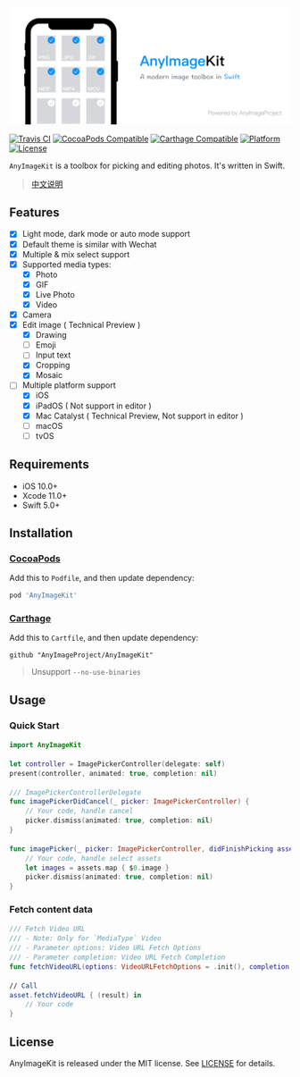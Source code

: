 ![AnyImageKit](./Resources/TitleMap@2x.png)

[![Travis CI](https://api.travis-ci.org/AnyImageProject/AnyImageKit.svg?branch=master)](https://travis-ci.com/AnyImageProject/AnyImageKit)
[![CocoaPods Compatible](https://img.shields.io/cocoapods/v/AnyImageKit.svg)](https://img.shields.io/cocoapods/v/AnyImageKit.svg)
[![Carthage Compatible](https://img.shields.io/badge/Carthage-compatible-4BC51D.svg?style=flat)](https://github.com/Carthage/Carthage)
[![Platform](https://img.shields.io/cocoapods/p/AnyImageKit.svg?style=flat)](./)
[![License](https://img.shields.io/cocoapods/l/AnyImageKit.svg?style=flat)](https://raw.githubusercontent.com/AnyImageProject/AnyImageKit/master/LICENSE)

`AnyImageKit` is a toolbox for picking and editing photos. It's written in Swift. 

> [中文说明](./README_CN.md)

## Features

- [x] Light mode, dark mode or auto mode support
- [x] Default theme is similar with Wechat 
- [x] Multiple & mix select support
- [x] Supported media types:
    - [x] Photo
    - [x] GIF
    - [x] Live Photo
    - [x] Video
- [x] Camera
- [x] Edit image ( Technical Preview )
    - [x] Drawing
    - [ ] Emoji
    - [ ] Input text
    - [x] Cropping
    - [x] Mosaic
- [ ] Multiple platform support
    - [x] iOS
    - [x] iPadOS ( Not support in editor )
    - [x] Mac Catalyst ( Technical Preview, Not support in editor )
    - [ ] macOS
    - [ ] tvOS

## Requirements

- iOS 10.0+
- Xcode 11.0+
- Swift 5.0+

## Installation

### [CocoaPods](https://guides.cocoapods.org/using/using-cocoapods.html)

Add this to `Podfile`, and then update dependency:

```ruby
pod 'AnyImageKit'
```

### [Carthage](https://github.com/Carthage/Carthage)

Add this to `Cartfile`, and then update dependency:

```ogdl
github "AnyImageProject/AnyImageKit"
```

> Unsupport `--no-use-binaries`

## Usage

### Quick Start

```swift
import AnyImageKit

let controller = ImagePickerController(delegate: self)
present(controller, animated: true, completion: nil)

/// ImagePickerControllerDelegate
func imagePickerDidCancel(_ picker: ImagePickerController) {
    // Your code, handle cancel
    picker.dismiss(animated: true, completion: nil)
}
    
func imagePicker(_ picker: ImagePickerController, didFinishPicking assets: [Asset], useOriginalImage: Bool) {
    // Your code, handle select assets
    let images = assets.map { $0.image }
    picker.dismiss(animated: true, completion: nil)
}
```

### Fetch content data
```swift
/// Fetch Video URL 
/// - Note: Only for `MediaType` Video
/// - Parameter options: Video URL Fetch Options
/// - Parameter completion: Video URL Fetch Completion
func fetchVideoURL(options: VideoURLFetchOptions = .init(), completion: @escaping VideoURLFetchCompletion)

// Call
asset.fetchVideoURL { (result) in
    // Your code
}
```

## License

AnyImageKit is released under the MIT license. See [LICENSE](./LICENSE) for details.
